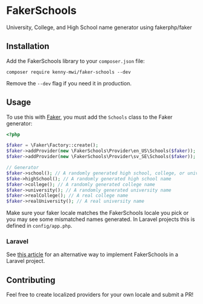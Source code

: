 # FakerSchools
University, College, and High School name generator using fakerphp/faker

## Installation

Add the FakerSchools library to your `composer.json` file:

```
composer require kenny-mwi/faker-schools --dev
```

Remove the `--dev` flag if you need it in production.

## Usage

To  use this with [Faker](https://github.com/FakerPHP/Faker), you must add the `Schools` class to the Faker generator:

```php
<?php

$faker = \Faker\Factory::create();
$faker->addProvider(new \FakerSchools\Provider\en_US\Schools($faker)); // To use the US English locale
$faker->addProvider(new \FakerSchools\Provider\sv_SE\Schools($faker)); // To use the Swedish locale

// Generator
$faker->school(); // A randomly generated high school, college, or university school name
$fake->highSchool(); // A randomly generated high school name
$faker->college(); // A randomly generated college name
$faker->university(); // A randomly generated university name
$faker->realCollege(); // A real college name
$faker->realUniversity(); // A real university name
```

Make sure your faker locale matches the FakerSchools locale you pick or you may see some mismatched names generated. In Laravel projects this is defined in `config/app.php`.

### Laravel

See [this article](https://hofmannsven.com/2021/faker-provider-in-laravel) for an alternative way to implement FakerSchools in a Laravel project.

## Contributing

Feel free to create localized providers for your own locale and submit a PR!